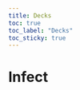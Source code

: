 ```yaml
---
title: Decks
toc: true
toc_label: "Decks"
toc_sticky: true
---
```


# Infect
<div class="deck-list" data-stub="let-me-infect-you">&nbsp;</div>
<script src="https://tappedout.net/tappedout.js"></script>
